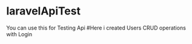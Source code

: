 # laravelApiTest
You can use this for Testing Api
#Here i created Users CRUD operations with Login 
